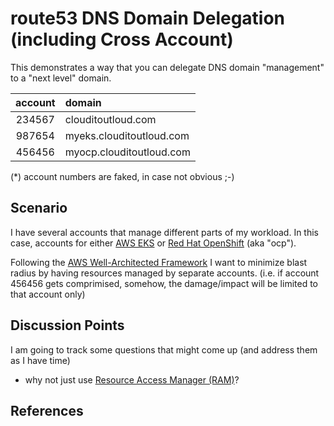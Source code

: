 # route53 DNS Domain Delegation (including Cross Account)

This demonstrates a way that you can delegate DNS domain "management" to a "next level" domain.


| account  | domain                   |
|:--------:|:-------------------------|
| 234567   | clouditoutloud.com       |
| 987654   | myeks.clouditoutloud.com |
| 456456   | myocp.clouditoutloud.com |
(*) account numbers are faked, in case not obvious ;-)

## Scenario
I have several accounts that manage different parts of my workload.  In this case, accounts for either [AWS EKS](https://aws.amazon.com/eks/) or [Red Hat OpenShift](https://www.redhat.com/en/technologies/cloud-computing/openshift) (aka "ocp").  

Following the [AWS Well-Architected Framework](https://aws.amazon.com/architecture/well-architected) I want to minimize blast radius by having resources managed by separate accounts. (i.e. if account 456456 gets comprimised, somehow, the damage/impact will be limited to that account only)

## Discussion Points
I am going to track some questions that might come up (and address them as I have time)

* why not just use [Resource Access Manager (RAM)](https://aws.amazon.com/ram/)?

## References

